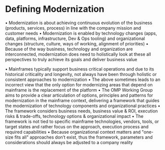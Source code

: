 # Defining Modernization
•	Modernization is about achieving continuous evolution of the business (products, services, process) in line with the company mission and customer needs
•	Modernization is enabled by technology changes (apps, data, platforms, infrastructure, Dev & Ops tooling) and organizational changes (structure, culture, ways of working, alignment of priorities)
•	Because of the way business, technology and organization are interconnected, modernization does need to holistically look at these all perspectives to truly achieve its goals and deliver business value


•	Mainframes typically support business critical operations and due to its historical criticality and longevity, not always have been through holistic or consistent approaches to modernization 
•	The above sometimes leads to an incorrect view that the only option for modernizing areas that depend on mainframe is the replacement of the platform 
•	The OMP Working Group aims to provide a clear articulation of options, principles and patterns for modernization in the mainframe context, delivering a framework that guides the modernization of technology components and organizational practices
•	The framework considers business needs, business value & ROI, execution risks & trade-offs, technology options & organizational impact
•	The framework is not tied to specific mainframe technologies, vendors, tools, or target states and rather focus on the approach, execution process and required capabilities
•	Because organizational context matters and "one-size fits all" approaches don’t exist, thus the framework, parameters and considerations should always be adjusted to a company reality
